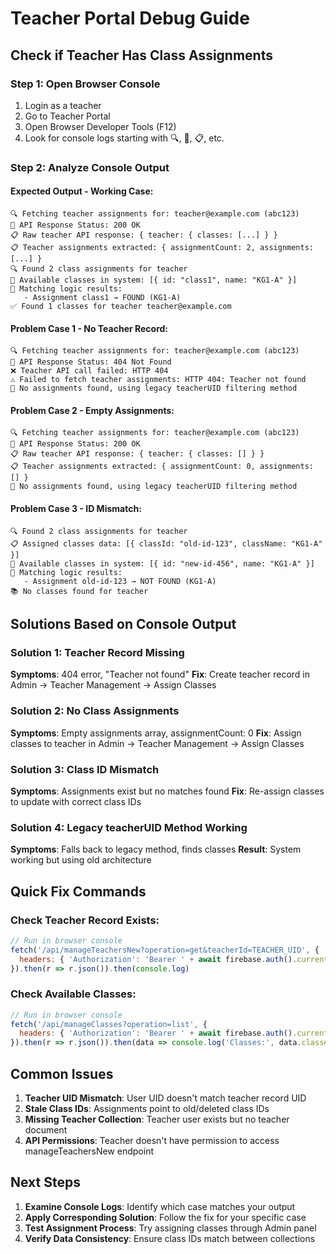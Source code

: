 # Teacher Portal Debug Guide

## Check if Teacher Has Class Assignments

### Step 1: Open Browser Console
1. Login as a teacher
2. Go to Teacher Portal 
3. Open Browser Developer Tools (F12)
4. Look for console logs starting with 🔍, 📡, 📋, etc.

### Step 2: Analyze Console Output

#### Expected Output - Working Case:
```
🔍 Fetching teacher assignments for: teacher@example.com (abc123)
📡 API Response Status: 200 OK
📋 Raw teacher API response: { teacher: { classes: [...] } }
📋 Teacher assignments extracted: { assignmentCount: 2, assignments: [...] }
🔍 Found 2 class assignments for teacher
🏫 Available classes in system: [{ id: "class1", name: "KG1-A" }]
🎯 Matching logic results:
   - Assignment class1 → FOUND (KG1-A)
✅ Found 1 classes for teacher teacher@example.com
```

#### Problem Case 1 - No Teacher Record:
```
🔍 Fetching teacher assignments for: teacher@example.com (abc123)
📡 API Response Status: 404 Not Found
❌ Teacher API call failed: HTTP 404
⚠️ Failed to fetch teacher assignments: HTTP 404: Teacher not found
🔄 No assignments found, using legacy teacherUID filtering method
```

#### Problem Case 2 - Empty Assignments:
```
🔍 Fetching teacher assignments for: teacher@example.com (abc123)
📡 API Response Status: 200 OK
📋 Raw teacher API response: { teacher: { classes: [] } }
📋 Teacher assignments extracted: { assignmentCount: 0, assignments: [] }
🔄 No assignments found, using legacy teacherUID filtering method
```

#### Problem Case 3 - ID Mismatch:
```
🔍 Found 2 class assignments for teacher
📋 Assigned classes data: [{ classId: "old-id-123", className: "KG1-A" }]
🏫 Available classes in system: [{ id: "new-id-456", name: "KG1-A" }]
🎯 Matching logic results:
   - Assignment old-id-123 → NOT FOUND (KG1-A)
📚 No classes found for teacher
```

## Solutions Based on Console Output

### Solution 1: Teacher Record Missing
**Symptoms**: 404 error, "Teacher not found"
**Fix**: Create teacher record in Admin → Teacher Management → Assign Classes

### Solution 2: No Class Assignments
**Symptoms**: Empty assignments array, assignmentCount: 0
**Fix**: Assign classes to teacher in Admin → Teacher Management → Assign Classes

### Solution 3: Class ID Mismatch
**Symptoms**: Assignments exist but no matches found
**Fix**: Re-assign classes to update with correct class IDs

### Solution 4: Legacy teacherUID Method Working
**Symptoms**: Falls back to legacy method, finds classes
**Result**: System working but using old architecture

## Quick Fix Commands

### Check Teacher Record Exists:
```javascript
// Run in browser console
fetch('/api/manageTeachersNew?operation=get&teacherId=TEACHER_UID', {
  headers: { 'Authorization': 'Bearer ' + await firebase.auth().currentUser.getIdToken() }
}).then(r => r.json()).then(console.log)
```

### Check Available Classes:
```javascript
// Run in browser console  
fetch('/api/manageClasses?operation=list', {
  headers: { 'Authorization': 'Bearer ' + await firebase.auth().currentUser.getIdToken() }
}).then(r => r.json()).then(data => console.log('Classes:', data.classes.map(c => ({id: c.id, name: c.name}))))
```

## Common Issues

1. **Teacher UID Mismatch**: User UID doesn't match teacher record UID
2. **Stale Class IDs**: Assignments point to old/deleted class IDs  
3. **Missing Teacher Collection**: Teacher user exists but no teacher document
4. **API Permissions**: Teacher doesn't have permission to access manageTeachersNew endpoint

## Next Steps

1. **Examine Console Logs**: Identify which case matches your output
2. **Apply Corresponding Solution**: Follow the fix for your specific case
3. **Test Assignment Process**: Try assigning classes through Admin panel
4. **Verify Data Consistency**: Ensure class IDs match between collections
